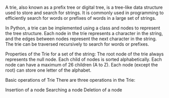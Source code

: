 A trie, also known as a prefix tree or digital tree, is a tree-like data structure used to store and search for strings. It is commonly used in programming to efficiently search for words or prefixes of words in a large set of strings.

In Python, a trie can be implemented using a class and nodes to represent the tree structure. Each node in the trie represents a character in the string, and the edges between nodes represent the next character in the string. The trie can be traversed recursively to search for words or prefixes.

Properties of the Trie for a set of the string:
The root node of the trie always represents the null node.
Each child of nodes is sorted alphabetically.
Each node can have a maximum of 26 children (A to Z).
Each node (except the root) can store one letter of the alphabet.

Basic operations of Trie
There are three operations in the Trie:

Insertion of a node
Searching a node
Deletion of a node